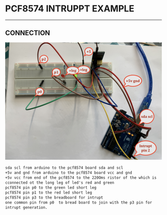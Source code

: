 # PCF8574 INTRUPPT EXAMPLE 

---

## CONNECTION 
![img](https://github.com/adarshkumarsingh83/arduino/blob/master/APPLICATION/arduino-pcf8574-intrupet-lib-example/connection-details.JPG)
```
sda scl from arduino to the pcf8574 board sda and scl 
+5v and gnd from arduino to the pcf8574 board vcc and gnd
+5v vcc from end of the pcf8574 to the 220Oms ristor of the which is cconnected ot the long leg of led's red and green 
pcf8574 pin p0 to the green led short leg 
pcf8574 pin p1 to the red led short leg 
pcf8574 pin p3 to the breadboard for intrupt 
one common pin from p0  to bread board to join with the p3 pin for intrupt generation.

```